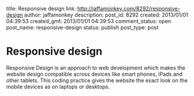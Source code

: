 title: Responsive design
link: http://jaffamonkey.com/8292/responsive-design
author: jaffamonkey
description: 
post_id: 8292
created: 2013/01/01 04:39:53
created_gmt: 2013/01/01 04:39:53
comment_status: open
post_name: responsive-design
status: publish
post_type: post

# Responsive design

Responsive Design is an approach to web development which makes the website design compatible across devices like smart phones, iPads and other tablets. This coding practice gives the website the exact look on the mobile devices as on laptops or desktops.